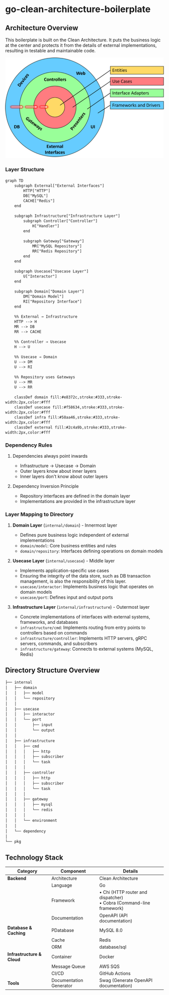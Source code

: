 # go-clean-architecture-boilerplate

## Architecture Overview

This boilerplate is built on the Clean Architecture.
It puts the business logic at the center and protects it from the details of external implementations, resulting in testable and maintainable code.

![clean-architecture-circles](docs/clean-arch-circles.png)

### Layer Structure

```mermaid
graph TD
    subgraph External["External Interfaces"]
        HTTP["HTTP"]
        DB["MySQL"]
        CACHE["Redis"]
    end

    subgraph Infrastructure["Infrastructure Layer"]
        subgraph Controller["Controller"]
            H["Handler"]
        end

        subgraph Gateway["Gateway"]
            MR["MySQL Repository"]
            RR["Redis Repository"]
        end
    end

    subgraph Usecase["Usecase Layer"]
        U["Interactor"]
    end

    subgraph Domain["Domain Layer"]
        DM["Domain Model"]
        RI["Repository Interface"]
    end

    %% External → Infrastructure
    HTTP --> H
    MR --> DB
    RR --> CACHE

    %% Controller → Usecase
    H --> U

    %% Usecase → Domain
    U --> DM
    U --> RI

    %% Repository uses Gateways
    U --> MR
    U --> RR

    classDef domain fill:#e8372c,stroke:#333,stroke-width:2px,color:#fff
    classDef usecase fill:#f58634,stroke:#333,stroke-width:2px,color:#fff
    classDef infra fill:#58aa46,stroke:#333,stroke-width:2px,color:#fff
    classDef external fill:#2c4a9b,stroke:#333,stroke-width:2px,color:#fff
```

### Dependency Rules

1. Dependencies always point inwards
   - Infrastructure → Usecase → Domain
   - Outer layers know about inner layers
   - Inner layers don't know about outer layers

2. Dependency Inversion Principle
   - Repository interfaces are defined in the domain layer
   - Implementations are provided in the infrastructure layer

### Layer Mapping to Directory

1. **Domain Layer** (`internal/domain`) - Innermost layer
   - Defines pure business logic independent of external implementations
   - `domain/model`: Core business entities and rules
   - `domain/repository`: Interfaces defining operations on domain models

2. **Usecase Layer** (`internal/usecase`) - Middle layer
   - Implements application-specific use cases
   - Ensuring the integrity of the data store, such as DB transaction management, is also the responsibility of this layer.
   - `usecase/interactor`: Implements business logic that operates on domain models
   - `usecase/port`: Defines input and output ports

3. **Infrastructure Layer** (`internal/infrastructure`) - Outermost layer
   - Concrete implementations of interfaces with external systems, frameworks, and databases
   - `infrastructure/cmd`: Implements routing from entry points to controllers based on commands
   - `infrastructure/controller`: Implements HTTP servers, gRPC servers, commands, and subscribers
   - `infrastructure/gateway`: Connects to external systems (MySQL, Redis)

## Directory Structure Overview

```sh
├── internal
│   ├── domain
│   │   ├── model
│   │   └── repository
│   │
│   ├── usecase
│   │   ├── interactor
│   │   └── port
│   │       ├── input
│   │       └── output
│   │
│   ├── infrastructure
│   │   ├── cmd
│   │   │   ├── http
│   │   │   ├── subscriber
│   │   │   └── task
│   │   │
│   │   ├── controller
│   │   │   ├── http
│   │   │   ├── subscriber
│   │   │   └── task
│   │   │
│   │   ├── gateway
│   │   │   ├── mysql
│   │   │   └── redis
│   │   │
│   │   └── environment
│   │
│   └── dependency
│
└── pkg
```

## Technology Stack

| Category | Component | Details |
|----------|-----------|----------|
| **Backend** | Architecture | Clean Architecture |
| | Language | Go |
| | Framework | • Chi (HTTP router and dispatcher)<br>• Cobra (Command-line framework) |
| | Documentation | OpenAPI (API documentation) |
| **Database & Caching** | PDatabase | MySQL 8.0 |
| | Cache | Redis |
| | ORM | database/sql |
| **Infrastructure & Cloud** | Container | Docker |
| | Message Queue | AWS SQS |
| | CI/CD | GitHub Actions |
| **Tools** | Documentation Generator | Swag (Generate OpenAPI documentation) |
